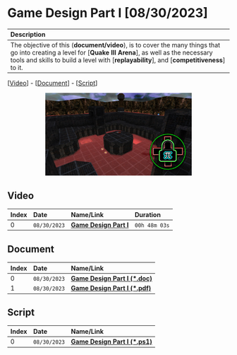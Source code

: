 # Game Design Part I [08/30/2023]

| Description |
|:------------|
| The objective of this (**document/video**), is to cover the many things that go into creating a level for [**Quake III Arena**], as well as the necessary tools and skills to build a level with [**replayability**], and [**competitiveness**] to it. |

[[Video](#video)] - [[Document](#document)] - [[Script](#script)]

<p align="center" width="100%">
    <img width="66%" src="https://github.com/mcc85s/FightingEntropy/blob/main/Video/20230830/thumbnail.jpg">
</p>

## Video

| Index | Date         | Name/Link                                              | Duration      |
|:------|:-------------|:-------------------------------------------------------|:--------------|
| 0     | `08/30/2023` | **[Game Design Part I](https://youtu.be/WyVB0h21eZY)** | `00h 48m 03s` |

## Document

| Index | Date         | Name/Link                                                                                                                                     |
|:------|:-------------|:----------------------------------------------------------------------------------------------------------------------------------------------|
| 0     | `08/30/2023` | **[Game Design Part I (*.doc)](https://github.com/mcc85s/FightingEntropy/blob/main/Video/20230830/2023_0830-(Game%20Design%20Part%20I).doc)** |
| 1     | `08/30/2023` | **[Game Design Part I (*.pdf)](https://github.com/mcc85s/FightingEntropy/blob/main/Video/20230830/2023_0830-(Game%20Design%20Part%20I).pdf)** |

## Script

| Index | Date         | Name/Link                                                                                                                                     |
|:------|:-------------|:----------------------------------------------------------------------------------------------------------------------------------------------|
| 0     | `08/30/2023` | **[Game Design Part I (*.ps1)](https://github.com/mcc85s/FightingEntropy/blob/main/Video/20230830/2023_0830-(Game%20Design%20Part%20I).ps1)** |
